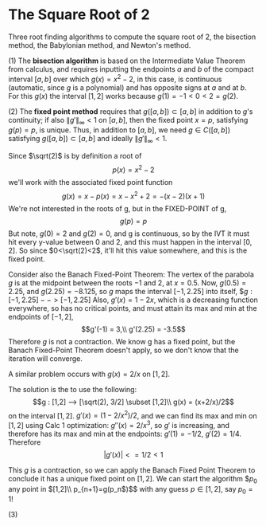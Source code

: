 # The Square Root of 2

Three root finding algorithms to compute the square root of 2, the bisection method, the Babylonian method, and Newton's method.

(1) The **bisection algorithm** is based on the Intermediate Value Theorem from calculus, and requires inputting the endpoints $a$ and $b$ of the compact interval $[a,b]$ over which $g(x)=x^2-2$, in this case, is continuous (automatic, since $g$ is a polynomial) and has opposite signs at $a$ and at $b$.  For this $g(x)$ the interval $[1,2]$ works because $g(1)=-1<0<2=g(2)$.

(2) The **fixed point method** requires that $g([a,b])\subset [a,b]$ in addition to $g$'s continuity; if also $\|g'\|_\infty<1$ on $[a,b]$, then the fixed point $x=p$, satisfying $g(p)=p$, is unique.  Thus, in addition to $[a,b]$, we need $g\in C([a,b])$ satisfying $g([a,b])\subset [a,b]$ and ideally $\|g'\|_\infty<1$.   

Since $\sqrt(2)$ is by definition a root of 
               $$p(x) = x^2-2$$
 we'll work with the associated fixed point function
               $$g(x) = x-p(x) = x-x^2+2 = -(x-2)(x+1)$$
 We're not interested in the roots of g, but in the FIXED-POINT of g,
              $$g(p) = p$$
 But note, $g(0) = 2$ and $g(2) = 0$, and g is continuous, so by the IVT it must
 hit every y-value between 0 and 2, and this must happen in the interval $[0,2]$.
 So since $0<\sqrt(2)<2$, it'll hit this value somewhere, and this is the fixed
 point.

 Consider also the Banach Fixed-Point Theorem:  The vertex of the 
 parabola $g$ is at the midpoint between the roots $-1$ and $2$, at $x = 0.5$.
 Now, $g(0.5)=2.25$, and $g(2.25) = -8.125$, so $g$ maps the interval $[-1,2.25]$ into
 itself,
$$g : [-1,2.25]-->[-1,2.25]$
 Also, $g'(x) = 1-2x$, which is a decreasing function everywhere, so has no
 critical points, and must attain its max and min at the endpoints of $[-1,2]$,
$$g'(-1) = 3,\\ g'(2.25) = -3.5$$
 Therefore $g$ is not a contraction. We know g has a fixed point, but the Banach
 Fixed-Point Theorem doesn't apply, so we don't know that the iteration will
 converge.

 A similar problem occurs with $g(x) = 2/x$ on $[1,2]$.

 The solution is the to use the following:
            $$g : [1,2] --> [\sqrt(2), 3/2] \subset [1,2]\\
            g(x) = (x+2/x)/2$$
 on the interval $[1,2]$.  $g'(x) = (1-2/x^2)/2$, and we can find its max and min
 on $[1,2]$ using Calc 1 optimization: $g''(x) = 2/x^3$, so $g'$ is increasing,
 and therefore has its max and min at the endpoints:  $g'(1) = -1/2$,
 $g'(2) = 1/4$.  Therefore
            $$|g'(x)| <= 1/2 < 1$$

 This $g$ is a contraction, so we can apply the Banach Fixed Point Theorem to conclude it has a unique fixed point on $[1,2]$.  We can start the algorithm 
                $$p_0$ any point in $[1,2]\\
                p_{n+1}=g(p_n$)$$
 with any guess $p\in [1,2]$, say $p_0=1$!

 (3) 